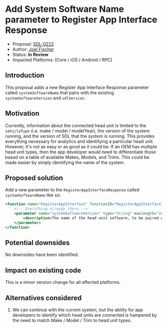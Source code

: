 # Add System Software Name parameter to Register App Interface Response

* Proposal: [SDL-0222](0222-rair-system-software-name.md)
* Author: [Joel Fischer](https://github.com/joeljfischer)
* Status: **In Review**
* Impacted Platforms: [Core / iOS / Android / RPC]

## Introduction

This proposal adds a new Register App Interface Response parameter called `systemSoftwareName` that pairs with the existing `systemSoftwareVersion` and `sdlVersion`.

## Motivation

Currently, information about the connected head unit is limited to the `vehicleType` (i.e. make / model / modelYear), the version of the system running, and the version of SDL that the system is running. This provides everything necessary for analytics and identifying a particular head unit. However, it's not as easy or as good as it could be. If an OEM has multiple head unit types, then the app developer would need to differentiate those based on a table of available Makes, Models, and Trims. This could be made easier by simply identifying the name of the system.

## Proposed solution

Add a new parameter to the `RegisterAppInterfaceResponse` called `systemSoftwareName` like so:

```xml
<function name="RegisterAppInterface" functionID="RegisterAppInterfaceID" messagetype="response" since="1.0">
    <!-- Everything already there -->
    <parameter name="systemSoftwareVersion" type="String" maxlength="100" mandatory="false" since="X.X">
        <description>The name of the head unit software, to be paired with the version in `systemSoftwareVersion`.</description>
    </parameter>
</function>
```

## Potential downsides

No downsides have been identified.

## Impact on existing code

This is a minor version change for all affected platforms.

## Alternatives considered

1. We can continue with the current system, but the ability for app developers to identify which head units are connected is hampered by the need to match Make / Model / Trim to head unit types.
